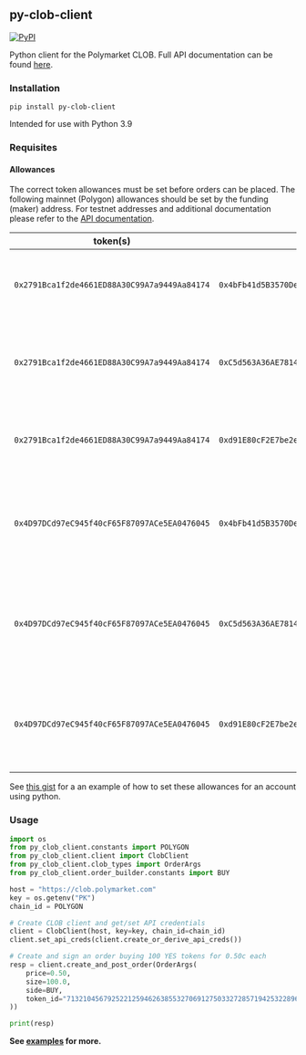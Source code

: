 ## py-clob-client

<a href='https://pypi.org/project/py-clob-client'>
    <img src='https://img.shields.io/pypi/v/py-clob-client.svg' alt='PyPI'/>
</a>

Python client for the Polymarket CLOB. Full API documentation can be found [here](https://polymarket.github.io/slate-docs/#introduction).

### Installation

`pip install py-clob-client`

Intended for use with Python 3.9

### Requisites

#### Allowances

The correct token allowances must be set before orders can be placed. The following mainnet (Polygon) allowances should be set by the funding (maker) address. For testnet addresses and additional documentation please refer to the [API documentation](https://polymarket.github.io/slate-docs/#introduction).

|                   token(s)                   |                   spender                    |                                  description                                   |
| :------------------------------------------: | :------------------------------------------: | :----------------------------------------------------------------------------: |
| `0x2791Bca1f2de4661ED88A30C99A7a9449Aa84174` | `0x4bFb41d5B3570DeFd03C39a9A4D8dE6Bd8B8982E` |            allow the CTF Exchange contract to transfer user's usdc             |
| `0x2791Bca1f2de4661ED88A30C99A7a9449Aa84174` | `0xC5d563A36AE78145C45a50134d48A1215220f80a` |        allow the Neg Risk CTF Exchange contract to transfer user's usdc        |
| `0x2791Bca1f2de4661ED88A30C99A7a9449Aa84174` | `0xd91E80cF2E7be2e162c6513ceD06f1dD0dA35296` |          allow the Neg Risk Adapter contract to transfer user's usdc           |
| `0x4D97DCd97eC945f40cF65F87097ACe5EA0476045` | `0x4bFb41d5B3570DeFd03C39a9A4D8dE6Bd8B8982E` |     allow the CTF Exchange contract to transfer user's conditional tokens      |
| `0x4D97DCd97eC945f40cF65F87097ACe5EA0476045` | `0xC5d563A36AE78145C45a50134d48A1215220f80a` | allow the Neg Risk CTF Exchange contract to transfer user's conditional tokens |
| `0x4D97DCd97eC945f40cF65F87097ACe5EA0476045` | `0xd91E80cF2E7be2e162c6513ceD06f1dD0dA35296` |   allow the Neg Risk Adapter contract to transfer user's conditional tokens    |

See [this gist](https://gist.github.com/poly-rodr/44313920481de58d5a3f6d1f8226bd5e) for a an example of how to set these allowances for an account using python.

### Usage

```py
import os
from py_clob_client.constants import POLYGON
from py_clob_client.client import ClobClient
from py_clob_client.clob_types import OrderArgs
from py_clob_client.order_builder.constants import BUY

host = "https://clob.polymarket.com"
key = os.getenv("PK")
chain_id = POLYGON

# Create CLOB client and get/set API credentials
client = ClobClient(host, key=key, chain_id=chain_id)
client.set_api_creds(client.create_or_derive_api_creds())

# Create and sign an order buying 100 YES tokens for 0.50c each
resp = client.create_and_post_order(OrderArgs(
    price=0.50,
    size=100.0,
    side=BUY,
    token_id="71321045679252212594626385532706912750332728571942532289631379312455583992563"
))

print(resp)
```

**See [examples](examples/) for more.**
